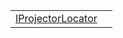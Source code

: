 |                                                                                      |     |
| ------------------------------------------------------------------------------------ | --- |
| [IProjectorLocator](/runtime/resources/variable/custom-element/iprojectorlocator.md) |     |